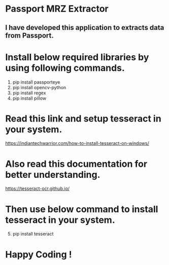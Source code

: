 # Passport MRZ Extractor
## I have developed this application to extracts data from Passport.
#
# Install below required libraries by using following commands.
1. pip install passporteye
2. pip install opencv-python
3. pip install regex
4. pip install pillow
#
# Read this link and setup tesseract in your system.
https://indiantechwarrior.com/how-to-install-tesseract-on-windows/
#
# Also read this documentation for better understanding.
https://tesseract-ocr.github.io/
#
# Then use below command to install tesseract in your system.
5. pip install tesseract
# Happy Coding !
